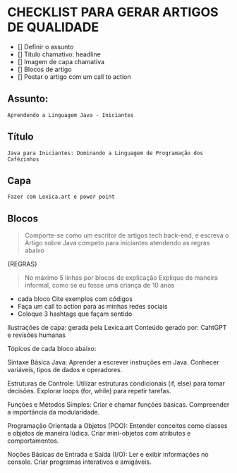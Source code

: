 # CHECKLIST PARA GERAR ARTIGOS DE QUALIDADE
- [] Definir o assunto
- [] Título chamativo: headline
- [] Imagem de capa chamativa
- [] Blocos de artigo
- [] Postar o artigo com um call to action

## Assunto:
    Aprendendo a Linguagem Java - Iniciantes

## Título
    Java para Iniciantes: Dominando a Linguagem de Programação dos Cafézinhos

## Capa
    Fazer com Lexica.art e power point

## Blocos

> Comporte-se como um escritor de artigos tech back-end, e escreva o Artigo sobre Java competo para iniciantes atendendo as regras abaixo

{REGRAS}
> No máximo 5 linhas por blocos de explicação
> Explique de maneira informal, como se eu fosse uma criança de 10 anos
- cada bloco Cite exemplos com códigos
- Faça um call to action para as minhas redes sociais
- Coloque 3 hashtags que façam sentido

Ilustrações de capa: gerada pela Lexica.art
Conteúdo gerado por: CahtGPT e revisões humanas

Tópicos de cada bloco abaixo:

Sintaxe Básica Java:
Aprender a escrever instruções em Java.
Conhecer variáveis, tipos de dados e operadores.

Estruturas de Controle:
Utilizar estruturas condicionais (if, else) para tomar decisões.
Explorar loops (for, while) para repetir tarefas.

Funções e Métodos Simples:
Criar e chamar funções básicas.
Compreender a importância da modularidade.

Programação Orientada a Objetos (POO):
Entender conceitos como classes e objetos de maneira lúdica.
Criar mini-objetos com atributos e comportamentos.

Noções Básicas de Entrada e Saída (I/O):
Ler e exibir informações no console.
Criar programas interativos e amigáveis.


